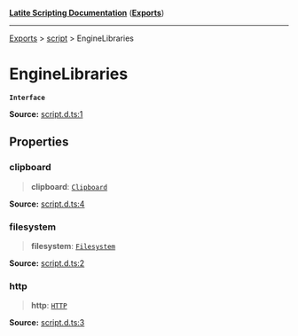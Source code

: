 [**Latite Scripting Documentation**](../../README.md) ([**Exports**](../../exports.md))

---

[Exports](../../exports.md) > [script](../index.md) > EngineLibraries

# EngineLibraries

**`Interface`**

**Source:** [script.d.ts:1](https://github.com/LatiteScripting/latitescripting.github.io/blob/303196e/definitions/script.d.ts#L1)

## Properties

### clipboard

> **clipboard**: [`Clipboard`](../../module.lib_clipboard/namespaces/namespace.include/interfaces/interface.Clipboard.md)

**Source:** [script.d.ts:4](https://github.com/LatiteScripting/latitescripting.github.io/blob/303196e/definitions/script.d.ts#L4)

### filesystem

> **filesystem**: [`Filesystem`](../../module.lib_clipboard/namespaces/namespace.include/interfaces/interface.Filesystem.md)

**Source:** [script.d.ts:2](https://github.com/LatiteScripting/latitescripting.github.io/blob/303196e/definitions/script.d.ts#L2)

### http

> **http**: [`HTTP`](../../module.lib_clipboard/namespaces/namespace.include/interfaces/interface.HTTP.md)

**Source:** [script.d.ts:3](https://github.com/LatiteScripting/latitescripting.github.io/blob/303196e/definitions/script.d.ts#L3)
